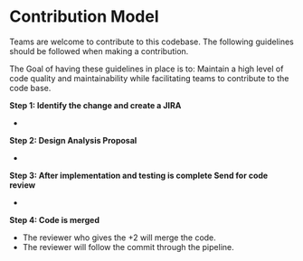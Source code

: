 Contribution Model
=============================

Teams are welcome to contribute to this codebase.
The following guidelines should be followed when making a contribution.

The Goal of having these guidelines in place is to: Maintain a high
level of code quality and maintainability while facilitating teams to
contribute to the code base.

**Step 1: Identify the change and create a JIRA**

-   

**Step 2: Design Analysis Proposal**

- 

**Step 3: After implementation and testing is complete Send for code review**

- 

**Step 4: Code is merged**

-   The reviewer who gives the +2 will merge the code.
-   The reviewer will follow the commit through the pipeline.
